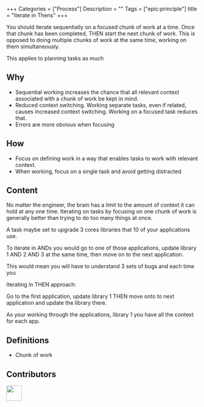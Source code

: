 
+++
Categories = ["Process"]
Description = ""
Tags = ["epic:principle"]
title = "Iterate in Thens"
+++

You should iterate sequentially on a focused chunk of work at a time. Once that chunk has been completed, THEN start the next chunk of work. This is opposed to doing multiple chunks of work at the same time, working on them simultaneously.

This applies to planning tasks as much

## Why

* Sequential working increases the chance that all relevant context associated with a chunk of work be kept in mind.
* Reduced context switching. Working separate tasks, even if related, causes increased context switching. Working on a focused task reduces that.
* Errors are more obvious when focusing



## How

* Focus on defining work in a way that enables tasks to work with relevant context.
* When working, focus on a single task and avoid getting distracted

## Content

No matter the engineer, the brain has a limit to the amount of context it can hold at any one time. Iterating on tasks by focusing on one chunk of work is generally better than trying to do too many things at once.

A task maybe set to upgrade 3 cores libraries that 10 of your applications use.

To iterate in ANDs you would go to one of those applications, update library 1 AND 2 AND 3 at the same time, then move on to the next application.

This would mean you will have to understand 3 sets of bugs and each time you


Iterating in THEN approach:

Go to the first application, update library 1 THEN move onto to next application and update the library there.

As your working through the applications, library 1 you have all the context for each app.


## Definitions

*  Chunk of work


## Contributors

<a class="contributor" alt="Adam Craven" href="https://github.com/adamcraven">
  <img src="https://github.com/adamcraven.png?size=80" width="40">
</a>
